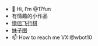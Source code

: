 - 👋 Hi, I’m @17fun
- 有情趣的小作品
- [情侣飞行棋](https://17fei.fun)
- [妹子图](https://meizitu.17fei.fun)
- 📫 How to reach me  VX:@wbot10
 
 

<!---
17fun/17fun is a ✨ special ✨ repository because its `README.md` (this file) appears on your GitHub profile.
You can click the Preview link to take a look at your changes.
--->
